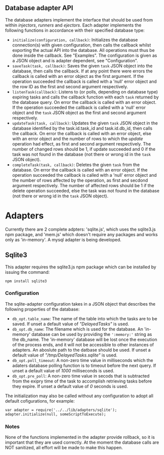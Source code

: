 ## Database adapter API

The database adapters implement the interface that should be used from within *injectors*, *runners* and *ejectors*. Each adapter implements the following functions in accordance with their specified database type:

* `initialize(configuration, callback)`: Initializes the database connection(s) with given configuration, then calls the callback whilst exporting the actual API into the database. All operations must thus be done inside the callback. See "Examples". The configuration is given as a JSON object and is adapter dependent, see "Configuration".
* `saveTask(task, callback)`: Saves the given `task` JSON object into the database, then calls the callback. If at any point there were errors the callback is called with an error object as the first argument. If the operation succeeded the callback is called with a 'null' error object and the row ID as the first and second argument respectively.
* `listenTask(callback)`: Listens to (or polls, depending on database type) expiring tasks and calls the callback function with each `task` returned by the database query. On error the callback is called with an error object. If the operation succeeded the callback is called with a 'null' error object and the `task` JSON object as the first and second argument respectively.
* `updateTask(task, callback)`: Updates the given `task` JSON object in the database identified by the task.id.task_id and task.id.db_id, then calls the callback. On error the callback is called with an error object, else with an error object and the number of rows to which the *update* operation had effect, as first and second argument respectively. The number of changed rows should be 1, if update succeeded and 0 if the task was not found in the database (not there or wrong id in the `task` JSON object).
* `completeTask(task, callback)`: Deletes the given `task` from the database. On error the callback is called with an error object. If the operation succeeded the callback is called with a 'null' error object and the number of rows affected by the operation, as first and secdond argument respectively. The number of affected rows should be 1 if the delete operation succeeded, else the task was not found in the database (not there or wrong id in the `task` JSON object).


# Adapters

Currently there are 2 complete adpters: 'sqlite.js', which uses the sqlite3.js npm package, and 'mem.js' which doesn't require any packages and works only as 'in-memory'. A mysql adapter is being developed.

## Sqlite3

This adapter requires the sqlite3.js npm package which can be installed by issuing the command:
```
npm install sqlite3
```

### Configuration

The sqlite-adapter configuration takes in a JSON object that describes the following properties of the database:
* `db_opt.table_name`: The name of the table into which the tasks are to be saved. If unset a default value of *"DelayedTasks"* is used.
* `db_opt.db_name`: The filename which is used for the database. An 'in-memory' database can be used by providing the `':memory:'` string as the db_name. The 'in-memory' database will be lost once the execution of the process ends, and it will not be accessible to other instances of adapters. An aboslute path to the datbase should be used. If unset a default value of *"/tmp/DelayedTasks.sqlite"* is used.
* `db_opt.poll_timeout`: A non-zero time value in milliseconds which the adaters database polling function is to timeout before the next query. If unset a default value of *1000* milliseconds is used.
* `db_opt.pre_poll`: A non-zero time value in secods that is subtracted from the exipry time of the task to accomplish retrieving tasks before they expire. If unset a default value of *0* seconds is used.

The initialization may also be called without any configuration to adopt all default cofigurations, for example:

```
var adapter = require('../../lib/adapters/sqlite');
adapter.initialize(null, someScriptToExecute);
```

### Notes

None of the functions implemented in the adapter provide rollback, so it is important that they are used correctly. At the moment the database calls are NOT sanitized, all effort will be made to make this happen.









